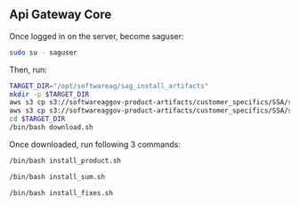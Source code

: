## Api Gateway Core

Once logged in on the server, become saguser:

```bash
sudo su - saguser
```

Then, run:

```bash
TARGET_DIR="/opt/softwareag/sag_install_artifacts"
mkdir -p $TARGET_DIR
aws s3 cp s3://softwareaggov-product-artifacts/customer_specifics/SSA/scripts/_common/download_helper.sh $TARGET_DIR
aws s3 cp s3://softwareaggov-product-artifacts/customer_specifics/SSA/scripts/apigateway/download.sh $TARGET_DIR
cd $TARGET_DIR
/bin/bash download.sh
```

Once downloaded, run following 3 commands:

```bash
/bin/bash install_product.sh
```

```bash
/bin/bash install_sum.sh
```

```bash
/bin/bash install_fixes.sh
```